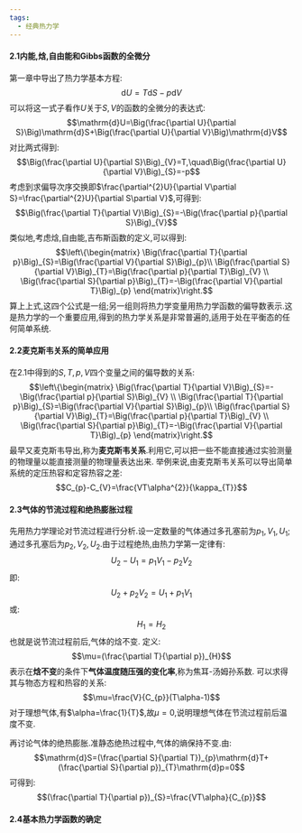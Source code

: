 ```yaml
---
tags:
  - 经典热力学
---
```

#### **2.1内能,焓,自由能和Gibbs函数的全微分**

第一章中导出了热力学基本方程:$$\mathrm{d}U=T\mathrm{d}S-p\mathrm{d}V$$可以将这一式子看作$U$关于$S,V$的函数的全微分的表达式:$$\mathrm{d}U=\Big(\frac{\partial U}{\partial S}\Big)\mathrm{d}S+\Big(\frac{\partial U}{\partial V}\Big)\mathrm{d}V$$对比两式得到:$$\Big(\frac{\partial U}{\partial S}\Big)_{V}=T,\quad\Big(\frac{\partial U}{\partial V}\Big)_{S}=-p$$考虑到求偏导次序交换即$\frac{\partial^{2}U}{\partial V\partial S}=\frac{\partial^{2}U}{\partial S\partial V}$,可得到:$$\Big(\frac{\partial T}{\partial V}\Big)_{S}=-\Big(\frac{\partial p}{\partial S}\Big)_{V}$$类似地,考虑焓,自由能,吉布斯函数的定义,可以得到:$$\left\{\begin{matrix}
 \Big(\frac{\partial T}{\partial p}\Big)_{S}=\Big(\frac{\partial V}{\partial S}\Big)_{p}\\
\Big(\frac{\partial S}{\partial V}\Big)_{T}=\Big(\frac{\partial p}{\partial T}\Big)_{V} \\
\Big(\frac{\partial S}{\partial p}\Big)_{T}=-\Big(\frac{\partial V}{\partial T}\Big)_{p}
\end{matrix}\right.$$算上上式,这四个公式是一组;另一组则将热力学变量用热力学函数的偏导数表示.这是热力学的一个重要应用,得到的热力学关系是非常普遍的,适用于处在平衡态的任何简单系统.

#### **2.2麦克斯韦关系的简单应用**

在2.1中得到的$S,T,p,V$四个变量之间的偏导数的关系:$$\left\{\begin{matrix}
 \Big(\frac{\partial T}{\partial V}\Big)_{S}=-\Big(\frac{\partial p}{\partial S}\Big)_{V} \\ \Big(\frac{\partial T}{\partial p}\Big)_{S}=\Big(\frac{\partial V}{\partial S}\Big)_{p}\\
\Big(\frac{\partial S}{\partial V}\Big)_{T}=\Big(\frac{\partial p}{\partial T}\Big)_{V} \\
\Big(\frac{\partial S}{\partial p}\Big)_{T}=-\Big(\frac{\partial V}{\partial T}\Big)_{p}
\end{matrix}\right.$$最早又麦克斯韦导出,称为**麦克斯韦关系**.利用它,可以把一些不能直接通过实验测量的物理量以能直接测量的物理量表达出来.
举例来说,由麦克斯韦关系可以导出简单系统的定压热容和定容热容之差:$$C_{p}-C_{V}=\frac{VT\alpha^{2}}{\kappa_{T}}$$
#### **2.3气体的节流过程和绝热膨胀过程**

先用热力学理论对节流过程进行分析.设一定数量的气体通过多孔塞前为$p_{1},V_{1},U_{1}$;通过多孔塞后为$p_{2},V_{2},U_{2}$.由于过程绝热,由热力学第一定律有:$$U_{2}-U_{1}=p_{1}V_{1}-p_{2}V_{2}$$即:$$U_{2}+p_{2}V_{2}=U_{1}+p_{1}V_{1}$$或:$$H_{1}=H_{2}$$也就是说节流过程前后,气体的焓不变.
定义:$$\mu=(\frac{\partial T}{\partial p})_{H}$$表示在**焓不变**的条件下**气体温度随压强的变化率**,称为焦耳-汤姆孙系数.
可以求得其与物态方程和热容的关系:$$\mu=\frac{V}{C_{p}}(T\alpha-1)$$对于理想气体,有$\alpha=\frac{1}{T}$,故$\mu=0$,说明理想气体在节流过程前后温度不变.

再讨论气体的绝热膨胀.准静态绝热过程中,气体的熵保持不变.由:$$\mathrm{d}S=(\frac{\partial S}{\partial T})_{p}\mathrm{d}T+(\frac{\partial S}{\partial p})_{T}\mathrm{d}p=0$$可得到:$$(\frac{\partial T}{\partial p})_{S}=\frac{VT\alpha}{C_{p}}$$
#### **2.4基本热力学函数的确定**

